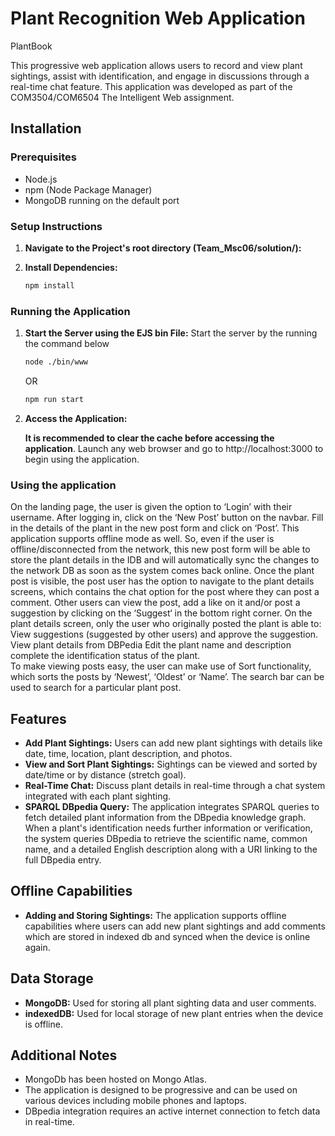 # Plant Recognition Web Application

PlantBook

This progressive web application allows users to record and view plant sightings, assist with identification, and engage in discussions through a real-time chat feature. This application was developed as part of the COM3504/COM6504 The Intelligent Web assignment.

## Installation

### Prerequisites

- Node.js
- npm (Node Package Manager)
- MongoDB running on the default port

### Setup Instructions

1. **Navigate to the Project's root directory (Team_Msc06/solution/):**

2. **Install Dependencies:**
   ```bash
   npm install
   ```

### Running the Application

1. **Start the Server using the EJS bin File:**
   Start the server by the running the command below
   ```bash
   node ./bin/www
   ```
   OR
   ```bash
   npm run start
   ```

2. **Access the Application:**

   **It is recommended to clear the cache before accessing the application**.
Launch any web browser and go to http://localhost:3000 to begin using the application.

### Using the application
On the landing page, the user is given the option to ‘Login’ with their username. 
After logging in, click on the ‘New Post’ button on the navbar.
Fill in the details of the plant in the new post form and click on ‘Post’.
This application supports offline mode as well. So, even if the user is offline/disconnected from the network, this new post form will be able to store the plant details in the IDB and will automatically sync the changes to the network DB as soon as the system comes back online.
Once the plant post is visible, the post user has the option to navigate to the plant details screens, which contains the chat option for the post where they can post a comment.
Other users can view the post, add a like on it and/or post a suggestion by clicking on the ‘Suggest‘ in the bottom right corner.
On the plant details screen, only the user who originally posted the plant is able to:
View suggestions (suggested by other users) and approve the suggestion.
View plant details from DBPedia 
Edit the plant name and description 
complete the identification status of the plant.  
To make viewing posts easy, the user can make use of Sort functionality, which sorts the posts by ‘Newest’, ‘Oldest’ or ‘Name’.
The search bar can be used to search for a particular plant post.

## Features

- **Add Plant Sightings:** Users can add new plant sightings with details like date, time, location, plant description, and photos.
- **View and Sort Plant Sightings:** Sightings can be viewed and sorted by date/time or by distance (stretch goal).
- **Real-Time Chat:** Discuss plant details in real-time through a chat system integrated with each plant sighting.
- **SPARQL DBpedia Query:** The application integrates SPARQL queries to fetch detailed plant information from the DBpedia knowledge graph. When a plant's identification needs further information or verification, the system queries DBpedia to retrieve the scientific name, common name, and a detailed English description along with a URI linking to the full DBpedia entry.

## Offline Capabilities

- **Adding and Storing Sightings:** The application supports offline capabilities where users can add new plant sightings and add comments which are stored in indexed db and synced when the device is online again.

## Data Storage

- **MongoDB:** Used for storing all plant sighting data and user comments.
- **indexedDB:** Used for local storage of new plant entries when the device is offline.

## Additional Notes

- MongoDb has been hosted on Mongo Atlas.
- The application is designed to be progressive and can be used on various devices including mobile phones and laptops.
- DBpedia integration requires an active internet connection to fetch data in real-time.
